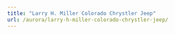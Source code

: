 ```yaml
---
title: "Larry H. Miller Colorado Chrystler Jeep"
url: /aurora/larry-h-miller-colorado-chrystler-jeep/
---
```

